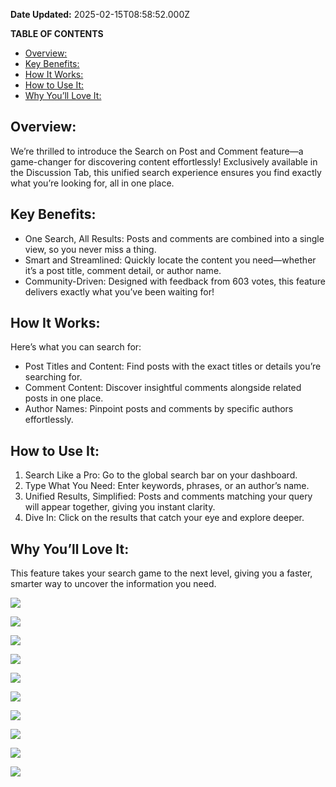 **Date Updated:** 2025-02-15T08:58:52.000Z
  
  
**TABLE OF CONTENTS**

* [Overview:](#Overview%3A)
* [Key Benefits:](#Key-Benefits%3A%E2%80%8B%E2%80%8B%E2%80%8B%E2%80%8B)
* [How It Works:](#How-It-Works%3A)
* [ How to Use It:](#%C2%A0How-to-Use-It%3A)
* [Why You’ll Love It:](#Why-You%E2%80%99ll-Love-It%3A)

## **Overview:**

We’re thrilled to introduce the Search on Post and Comment feature—a game-changer for discovering content effortlessly! Exclusively available in the Discussion Tab, this unified search experience ensures you find exactly what you’re looking for, all in one place. 

## **Key Benefits:**

* One Search, All Results: Posts and comments are combined into a single view, so you never miss a thing.
* Smart and Streamlined: Quickly locate the content you need—whether it’s a post title, comment detail, or author name.
* Community-Driven: Designed with feedback from 603 votes, this feature delivers exactly what you’ve been waiting for!

## **How It Works:**

Here’s what you can search for:

* Post Titles and Content: Find posts with the exact titles or details you’re searching for.
* Comment Content: Discover insightful comments alongside related posts in one place.
* Author Names: Pinpoint posts and comments by specific authors effortlessly.

##   **How to Use It:**

1. Search Like a Pro: Go to the global search bar on your dashboard.
2. Type What You Need: Enter keywords, phrases, or an author’s name.
3. Unified Results, Simplified: Posts and comments matching your query will appear together, giving you instant clarity.
4. Dive In: Click on the results that catch your eye and explore deeper.

## **Why You’ll Love It:**

This feature takes your search game to the next level, giving you a faster, smarter way to uncover the information you need.

  
![](https://s3.amazonaws.com/cdn.freshdesk.com/data/helpdesk/attachments/production/155041648687/original/i39HWXEqPxr1q9lPknalAEP3l0TFiDeByQ.png?1739589879)
  
  
![](https://s3.amazonaws.com/cdn.freshdesk.com/data/helpdesk/attachments/production/155041648689/original/EHJw2awbdfV-_uBTOSAa5RhicIxurqDwJw.png?1739589906)
  
  
![](https://s3.amazonaws.com/cdn.freshdesk.com/data/helpdesk/attachments/production/155041648691/original/tWvRGMQNS7c32187p6uIZ974b5Q2ctBBXA.png?1739589938)
  
  
![](https://s3.amazonaws.com/cdn.freshdesk.com/data/helpdesk/attachments/production/155041648693/original/Wfu-9NhXE1N59_kqooJKg-l98_VGjIgHfQ.png?1739589956)
  
  
![](https://s3.amazonaws.com/cdn.freshdesk.com/data/helpdesk/attachments/production/155041648696/original/7KrRpz74TQl4whpxeRLTk66TlNC7fZy5Eg.png?1739589987)
  
  
![](https://s3.amazonaws.com/cdn.freshdesk.com/data/helpdesk/attachments/production/155041648698/original/nLilZBn9sfYzzk7FbjFqJwsWejfLZVlRJQ.png?1739590000)

  
![](https://s3.amazonaws.com/cdn.freshdesk.com/data/helpdesk/attachments/production/155041648702/original/5yMWko6FZwiWPWSMmly2CXE2xrOk6lEnpA.png?1739590015)

  
![](https://s3.amazonaws.com/cdn.freshdesk.com/data/helpdesk/attachments/production/155041648713/original/KvIJYwSVdYnCa38rCgiJT4LxyWPttKcdiw.jpeg?1739590034)

  
![](https://s3.amazonaws.com/cdn.freshdesk.com/data/helpdesk/attachments/production/155041648717/original/XA2SY3yovnb-pioaoc45XqhtSW__0HRxDQ.jpeg?1739590067)

  
![](https://s3.amazonaws.com/cdn.freshdesk.com/data/helpdesk/attachments/production/155041648719/original/G_GSAcc-vevlg1KO5qmx96Ks_EdjSCXvRw.jpeg?1739590087)

  